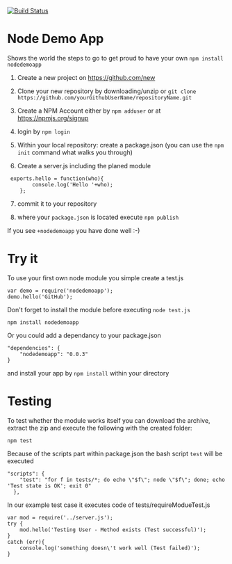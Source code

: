 [![Build Status](https://travis-ci.org/Student007/nodedemoapp.svg?branch=master)](https://travis-ci.org/Student007/nodedemoapp)
# Node Demo App

Shows the world the steps to go to get proud to have your own ```npm install nodedemoapp```

1) Create a new project on https://github.com/new

2) Clone your new repository by downloading/unzip or
```git clone https://github.com/yourGithubUserName/repositoryName.git```

3) Create a NPM Account either by ```npm adduser``` or at https://npmjs.org/signup

4) login by ```npm login``` 

5) Within your local repository: create a package.json (you can use the ```npm init``` command what walks you through)

6) Create a server.js including the planed module
```
 exports.hello = function(who){
		console.log('Hello '+who);
	};
```

7) commit it to your repository 

8) where your ```package.json``` is located execute ```npm publish```

If you see ```+nodedemoapp``` you have done well :-)


# Try it

To use your first own node module you simple create a test.js
```
var demo = require('nodedemoapp');
demo.hello('GitHub');
```

Don't forget to install the module before executing ```node test.js```
```
npm install nodedemoapp
```

Or you could add a dependancy to your package.json
```
"dependencies": {
    "nodedemoapp": "0.0.3"
}

```
and install your app by ```npm install``` within your directory

# Testing

To test whether the module works itself you can download the archive, extract the zip and execute the following with the created folder:
```
npm test
```

Because of the scripts part within package.json the bash script ```test```
will be executed 
```
"scripts": {
    "test": "for f in tests/*; do echo \"$f\"; node \"$f\"; done; echo 'Test state is OK'; exit 0"
  },
```
In our example test case it executes code of tests/requireModueTest.js 
```
var mod = require('../server.js');
try {
	mod.hello('Testing User - Method exists (Test successful)');
}
catch (err){
	console.log('something doesn\'t work well (Test failed)');
}
```
